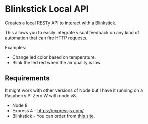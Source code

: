 # Blinkstick Local API

Creates a local RESTy API to interact with a Blinkstick.

This allows you to easily integrate visual feedback on any kind of automation that can fire HTTP requests.

Examples:
* Change led color based on temperature.
* Blink the led red when the air quality is low.

## Requirements

It might work with other versions of Node but I have it running on a Raspberry PI Zero W with node v8.

* Node 8
* Express 4 - https://expressjs.com/
* Blinkstick - You can order from [this site](https://blinkstick.com).